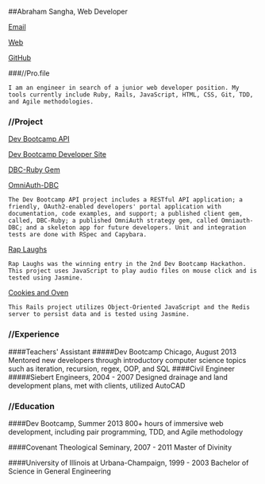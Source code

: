 

##Abraham Sangha, Web Developer

[Email](abrahamsangha@gmail.com)

[Web](http://abrahamsangha.github.io/)

[GitHub](https://github.com/abrahamsangha)

###//Pro.file

    I am an engineer in search of a junior web developer position. My tools currently include Ruby, Rails, JavaScript, HTML, CSS, Git, TDD, and Agile methodologies.

### //Project

   [Dev Bootcamp API](https://github.com/Devbootcamp/api)

   [Dev Bootcamp Developer Site](https://github.com/Devbootcamp/developer)

   [DBC-Ruby Gem](https://github.com/Devbootcamp/dbc-ruby)

   [OmniAuth-DBC](https://github.com/Devbootcamp/omniauth-dbc)


    The Dev Bootcamp API project includes a RESTful API application; a friendly, OAuth2-enabled developers' portal application with documentation, code examples, and support; a published client gem, called, DBC-Ruby; a published OmniAuth strategy gem, called Omniauth-DBC; and a skeleton app for future developers. Unit and integration tests are done with RSpec and Capybara.

   [Rap Laughs](https://github.com/priyamathew/raplaughs)

    Rap Laughs was the winning entry in the 2nd Dev Bootcamp Hackathon. This project uses JavaScript to play audio files on mouse click and is tested using Jasmine.

   [Cookies and Oven](https://github.com/abrahamsangha/oo_js_cookies_ovens)

    This Rails project utilizes Object-Oriented JavaScript and the Redis server to persist data and is tested using Jasmine.


### //Experience

####Teachers' Assistant
#####Dev Bootcamp Chicago, August 2013
    Mentored new developers through introductory computer science topics such as iteration, recursion, regex, OOP, and SQL
####Civil Engineer
#####Siebert Engineers, 2004 - 2007
    Designed drainage and land development plans, met with clients, utilized AutoCAD

### //Education

####Dev Bootcamp, Summer 2013
    800+ hours of immersive web development, including pair programming, TDD, and Agile methodology

####Covenant Theological Seminary, 2007 - 2011
    Master of Divinity

####University of Illinois at Urbana-Champaign, 1999 - 2003
    Bachelor of Science in General Engineering
